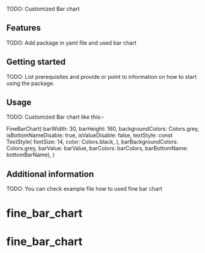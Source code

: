 <!-- 
This README describes the package. If you publish this package to pub.dev,
this README's contents appear on the landing page for your package.

For information about how to write a good package README, see the guide for
[writing package pages](https://dart.dev/guides/libraries/writing-package-pages). 

For general information about developing packages, see the Dart guide for
[creating packages](https://dart.dev/guides/libraries/create-library-packages)
and the Flutter guide for
[developing packages and plugins](https://flutter.dev/developing-packages). 
-->

TODO: Customized Bar chart

## Features
TODO: Add package in yaml file and used bar chart




## Getting started

TODO: List prerequisites and provide or point to information on how to
start using the package.

## Usage

TODO: Customized Bar chart
like this:- 

FineBarChart(
          barWidth: 30,
          barHeight: 160,
          backgroundColors: Colors.grey,
          isBottomNameDisable: true,
          isValueDisable: false,
          textStyle: const TextStyle(
            fontSize: 14,
            color: Colors.black,
          ),
          barBackgroundColors: Colors.grey,
          barValue: barValue,
          barColors: barColors,
          barBottomName: bottomBarName),
    )




## Additional information

TODO: You can check example file how to used fine bar chart

# fine_bar_chart
# fine_bar_chart

